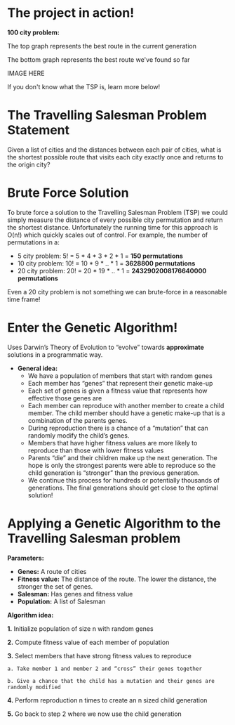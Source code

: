 # The project in action!
**100 city problem:**

The top graph represents the best route in the current generation

The bottom graph represents the best route we've found so far

IMAGE HERE

If you don't know what the TSP is, learn more below!
# The Travelling Salesman Problem Statement
Given a list of cities and the distances between each pair of cities, what is the shortest possible route that visits each city exactly once and returns to the origin city? 

# Brute Force Solution
To brute force a solution to the Travelling Salesman Problem (TSP) we could simply measure the distance of every possible city permutation and return the shortest distance. Unfortunately the running time for this approach is O(n!) which quickly scales out of control.
For example, the number of permutations in a:
* 5 city problem: 5! = 5 * 4 * 3 * 2 * 1 =  **150 permutations**
* 10 city problem: 10! = 10 * 9 * .. * 1 =  **3628800 permutations**
* 20 city problem: 20! = 20 * 19 * .. * 1 = **2432902008176640000 permutations**

Even a 20 city problem is not something we can brute-force in a reasonable time frame!

# Enter the Genetic Algorithm!
Uses Darwin’s Theory of Evolution to “evolve” towards **approximate** solutions in a programmatic way.
* **General idea:**
  * We have a population of members that start with random genes
  * Each member has “genes” that represent their genetic make-up
  * Each set of genes is given a fitness value that represents how effective those genes are
  * Each member can reproduce with another member to create a child member. The child member should have a genetic make-up that is a combination of the parents genes.
  * During reproduction there is a chance of a “mutation” that can randomly modify the child’s genes.
  * Members that have higher fitness values are more likely to reproduce than those with lower fitness values
  * Parents “die” and their children make up the next generation. The hope is only the strongest parents were able to reproduce so the child generation is “stronger” than the previous generation.
  * We continue this process for hundreds or potentially thousands of generations. The final generations should get close to the optimal solution!

# Applying a Genetic Algorithm to the Travelling Salesman problem
**Parameters:**
* **Genes:** A route of cities
* **Fitness value:** The distance of the route. The lower the distance, the stronger the set of genes.
* **Salesman:** Has genes and fitness value
* **Population:** A list of Salesman

**Algorithm idea:**

**1.** Initialize population of size n with random genes

**2.** Compute fitness value of each member of population

**3.** Select members that have strong fitness values to reproduce
    
    a. Take member 1 and member 2 and “cross” their genes together
    
    b. Give a chance that the child has a mutation and their genes are randomly modified

**4.** Perform reproduction n times to create an n sized child generation

**5.** Go back to step 2 where we now use the child generation
